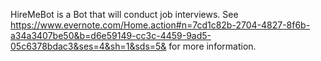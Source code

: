 ﻿HireMeBot is a Bot that will conduct job interviews. See
https://www.evernote.com/Home.action#n=7cd1c82b-2704-4827-8f6b-a34a3407be50&b=d6e59149-cc3c-4459-9ad5-05c6378bdac3&ses=4&sh=1&sds=5&
for more information.